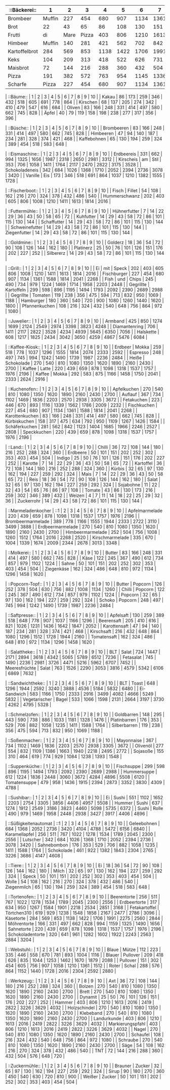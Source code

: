 
| ::Bäckerei:: | 1 | 2 | 3 | 4 | 5 | 6 | 7 | 8 | 9 | 10 |
|-|-|-|-|-|-|-|-|-|-|-|
| Brombeer | Muffin | 227 | 454 | 680 | 907 | 1134 | 1361 | 1588 | 1814 | 2041 | 2268 |
| Brot | 22 | 43 | 65 | 86 | 108 | 130 | 151 | 173 | 194 | 216 |
| Frutti | di | Mare | Pizza | 403 | 806 | 1210 | 1613 | 2016 | 2419 | 2822 | 3226 | 3629 | 4032 |
| Himbeer | Muffin | 140 | 281 | 421 | 562 | 702 | 842 | 983 | 1123 | 1264 | 1404 |
| Kartoffelbrot | 284 | 569 | 853 | 1138 | 1422 | 1706 | 1991 | 2275 | 2560 | 2844 |
| Keks | 104 | 209 | 313 | 418 | 522 | 626 | 731 | 835 | 940 | 1044 |
| Maisbrot | 72 | 144 | 216 | 288 | 360 | 432 | 504 | 576 | 648 | 720 |
| Pizza | 191 | 382 | 572 | 763 | 954 | 1145 | 1336 | 1526 | 1717 | 1908 |
| Scharfe | Pizza | 227 | 454 | 680 | 907 | 1134 | 1361 | 1588 | 1814 | 2041 | 2268 |


| ::Bäume:: | 1 | 2 | 3 | 4 | 5 | 6 | 7 | 8 | 9 | 10 |
| Kakau | 86 | 173 | 259 | 346 | 432 | 518 | 605 | 691 | 778 | 864 |
| Kirschen | 68 | 137 | 205 | 274 | 342 | 410 | 479 | 547 | 616 | 684 |
| Oliven | 83 | 166 | 248 | 331 | 414 | 497 | 580 | 662 | 745 | 828 |
| Äpfel | 40 | 79 | 119 | 158 | 198 | 238 | 277 | 317 | 356 | 396 |


| ::Büsche:: | 1 | 2 | 3 | 4 | 5 | 6 | 7 | 8 | 9 | 10 |
| Brombeeren | 83 | 166 | 248 | 331 | 414 | 497 | 580 | 662 | 745 | 828 |
| Himbeeren | 47 | 94 | 140 | 187 | 234 | 281 | 328 | 374 | 421 | 468 |
| Kaffebohnen | 65 | 130 | 194 | 259 | 324 | 389 | 454 | 518 | 583 | 648 |


| ::Eismaschine:: | 1 | 2 | 3 | 4 | 5 | 6 | 7 | 8 | 9 | 10 |
| Erdbeereis | 331 | 662 | 994 | 1325 | 1656 | 1987 | 2318 | 2650 | 2981 | 3312 |
| Kirscheis | am | Stil | 353 | 706 | 1058 | 1411 | 1764 | 2117 | 2470 | 2822 | 3175 | 3528 |
| Schokoladeneis | 342 | 684 | 1026 | 1368 | 1710 | 2052 | 2394 | 2736 | 3078 | 3420 |
| Vanille | Eis | 173 | 346 | 518 | 691 | 864 | 1037 | 1210 | 1382 | 1555 | 1728 |


| ::Fischerboot:: | 1 | 2 | 3 | 4 | 5 | 6 | 7 | 8 | 9 | 10 |
| Fisch | Fillet | 54 | 108 | 162 | 216 | 270 | 324 | 378 | 432 | 486 | 540 |
| Hummerschwanz | 202 | 403 | 605 | 806 | 1008 | 1210 | 1411 | 1613 | 1814 | 2016 |


| ::Futtermühle:: | 1 | 2 | 3 | 4 | 5 | 6 | 7 | 8 | 9 | 10 |
| Hühnerfutter | 7 | 14 | 22 | 29 | 36 | 43 | 50 | 58 | 65 | 72 |
| Kuhfutter | 14 | 29 | 43 | 58 | 72 | 86 | 101 | 115 | 130 | 144 |
| Schaffutter | 14 | 29 | 43 | 58 | 72 | 86 | 101 | 115 | 130 | 144 |
| Schweinefutter | 14 | 29 | 43 | 58 | 72 | 86 | 101 | 115 | 130 | 144 |
| Ziegenfutter | 14 | 29 | 43 | 58 | 72 | 86 | 101 | 115 | 130 | 144 |


| ::Goldmine:: | 1 | 2 | 3 | 4 | 5 | 6 | 7 | 8 | 9 | 10 |
| Golderz | 18 | 36 | 54 | 72 | 90 | 108 | 126 | 144 | 162 | 180 |
| Platinerz | 25 | 50 | 76 | 101 | 126 | 151 | 176 | 202 | 227 | 252 |
| Silbererz | 14 | 29 | 43 | 58 | 72 | 86 | 101 | 115 | 130 | 144 |


| ::Grill:: | 1 | 2 | 3 | 4 | 5 | 6 | 7 | 8 | 9 | 10 |
| Ei | mit | Speck | 202 | 403 | 605 | 806 | 1008 | 1210 | 1411 | 1613 | 1814 | 2016 |
| Fischburger | 227 | 454 | 680 | 907 | 1134 | 1361 | 1588 | 1814 | 2041 | 2268 |
| Fish | und | Chips | 245 | 490 | 734 | 979 | 1224 | 1469 | 1714 | 1958 | 2203 | 2448 |
| Gegrillte | Kartoffeln | 299 | 598 | 896 | 1195 | 1494 | 1793 | 2092 | 2390 | 2689 | 2988 |
| Gegrillte | Tomaten | 119 | 238 | 356 | 475 | 594 | 713 | 832 | 950 | 1069 | 1188 |
| Hamburger | 180 | 360 | 540 | 720 | 900 | 1080 | 1260 | 1440 | 1620 | 1800 |
| Pfannenkuchen | 108 | 216 | 324 | 432 | 540 | 648 | 756 | 864 | 972 | 1080 |


| ::Juwelier:: | 1 | 2 | 3 | 4 | 5 | 6 | 7 | 8 | 9 | 10 |
| Armband | 425 | 850 | 1274 | 1699 | 2124 | 2549 | 2974 | 3398 | 3823 | 4248 |
| Diamantenring | 706 | 1411 | 2117 | 2822 | 3528 | 4234 | 4939 | 5645 | 6350 | 7056 |
| Halskette | 608 | 1217 | 1825 | 2434 | 3042 | 3650 | 4259 | 4867 | 5476 | 6084 |


| ::Kaffee-Kiosk:: | 1 | 2 | 3 | 4 | 5 | 6 | 7 | 8 | 9 | 10 |
| Erdbeer | Mokka | 259 | 518 | 778 | 1037 | 1296 | 1555 | 1814 | 2074 | 2333 | 2592 |
| Espresso | 248 | 497 | 745 | 994 | 1242 | 1490 | 1739 | 1987 | 2236 | 2484 |
| Heiße | Schokolade | 270 | 540 | 810 | 1080 | 1350 | 1620 | 1890 | 2160 | 2430 | 2700 |
| Kaffee | Latte | 220 | 439 | 659 | 878 | 1098 | 1318 | 1537 | 1757 | 1976 | 2196 |
| Kaffee | Mokka | 292 | 583 | 875 | 1166 | 1458 | 1750 | 2041 | 2333 | 2624 | 2916 |


| ::Kuchenofen:: | 1 | 2 | 3 | 4 | 5 | 6 | 7 | 8 | 9 | 10 |
| Apfelkuchen | 270 | 540 | 810 | 1080 | 1350 | 1620 | 1890 | 2160 | 2430 | 2700 |
| Auflauf | 367 | 734 | 1102 | 1469 | 1836 | 2203 | 2570 | 2938 | 3305 | 3672 |
| Fetakuchen | 223 | 446 | 670 | 893 | 1116 | 1339 | 1562 | 1786 | 2009 | 2232 |
| Fischkuchen | 227 | 454 | 680 | 907 | 1134 | 1361 | 1588 | 1814 | 2041 | 2268 |
| Karottenkuchen | 83 | 166 | 248 | 331 | 414 | 497 | 580 | 662 | 745 | 828 |
| Kürbiskuchen | 158 | 317 | 475 | 634 | 792 | 950 | 1109 | 1267 | 1426 | 1584 |
| Schäferkuchen | 281 | 562 | 842 | 1123 | 1404 | 1685 | 1966 | 2246 | 2527 | 2808 |
| Speckkuchen | 220 | 439 | 659 | 878 | 1098 | 1318 | 1537 | 1757 | 1976 | 2196 |


| ::Land:: | 1 | 2 | 3 | 4 | 5 | 6 | 7 | 8 | 9 | 10 |
| Chilli | 36 | 72 | 108 | 144 | 180 | 216 | 252 | 288 | 324 | 360 |
| Erdbeere | 50 | 101 | 151 | 202 | 252 | 302 | 353 | 403 | 454 | 504 |
| Indigo | 25 | 50 | 76 | 101 | 126 | 151 | 176 | 202 | 227 | 252 |
| Karotte | 7 | 14 | 22 | 29 | 36 | 43 | 50 | 58 | 65 | 72 |
| Kartoffel | 36 | 72 | 108 | 144 | 180 | 216 | 252 | 288 | 324 | 360 |
| Kürbis | 32 | 65 | 97 | 130 | 162 | 194 | 227 | 259 | 292 | 324 |
| Mais | 7 | 14 | 22 | 29 | 36 | 43 | 50 | 58 | 65 | 72 |
| Reis | 18 | 36 | 54 | 72 | 90 | 108 | 126 | 144 | 162 | 180 |
| Salat | 32 | 65 | 97 | 130 | 162 | 194 | 227 | 259 | 292 | 324 |
| Sojabohne | 11 | 22 | 32 | 43 | 54 | 65 | 76 | 86 | 97 | 108 |
| Tomate | 43 | 86 | 130 | 173 | 216 | 259 | 302 | 346 | 389 | 432 |
| Weizen | 4 | 7 | 11 | 14 | 18 | 22 | 25 | 29 | 32 | 36 |
| Zuckerrohr | 14 | 29 | 43 | 58 | 72 | 86 | 101 | 115 | 130 | 144 |


| ::Marmeladenkocher | ::1 | 2 | 3 | 4 | 5 | 6 | 7 | 8 | 9 | 10 |
| Apfelmarmelade | 220 | 439 | 659 | 878 | 1098 | 1318 | 1537 | 1757 | 1976 | 2196 |
| Brombeermarmelade | 389 | 778 | 1166 | 1555 | 1944 | 2333 | 2722 | 3110 | 3499 | 3888 |
| Erdbeermarmelade | 270 | 540 | 810 | 1080 | 1350 | 1620 | 1890 | 2160 | 2430 | 2700 |
| Himbeermarmelade | 252 | 504 | 756 | 1008 | 1260 | 1512 | 1764 | 2016 | 2268 | 2520 |
| Kirschmarmelade | 335 | 670 | 1004 | 1339 | 1674 | 2009 | 2344 | 2678 | 3013 | 3348 |


| ::Molkerei:: | 1 | 2 | 3 | 4 | 5 | 6 | 7 | 8 | 9 | 10 |
| Butter | 83 | 166 | 248 | 331 | 414 | 497 | 580 | 662 | 745 | 828 |
| Käse | 122 | 245 | 367 | 490 | 612 | 734 | 857 | 979 | 1102 | 1224 |
| Sahne | 50 | 101 | 151 | 202 | 252 | 302 | 353 | 403 | 454 | 504 |
| Ziegenkäse | 162 | 324 | 486 | 648 | 810 | 972 | 1134 | 1296 | 1458 | 1620 |


| ::Popcorn-Topf:: | 1 | 2 | 3 | 4 | 5 | 6 | 7 | 8 | 9 | 10 |
| Butter | Popcorn | 126 | 252 | 378 | 504 | 630 | 756 | 882 | 1008 | 1134 | 1260 |
| Chilli | Popcorn | 122 | 245 | 367 | 490 | 612 | 734 | 857 | 979 | 1102 | 1224 |
| Popcorn | 32 | 65 | 97 | 130 | 162 | 194 | 227 | 259 | 292 | 324 |
| Schoko | Popcorn | 248 | 497 | 745 | 994 | 1242 | 1490 | 1739 | 1987 | 2236 | 2484 |


| ::Saftpresse:: | 1 | 2 | 3 | 4 | 5 | 6 | 7 | 8 | 9 | 10 |
| Apfelsaft | 130 | 259 | 389 | 518 | 648 | 778 | 907 | 1037 | 1166 | 1296 |
| Beerensaft | 205 | 410 | 616 | 821 | 1026 | 1231 | 1436 | 1642 | 1847 | 2052 |
| Karottensaft | 47 | 94 | 140 | 187 | 234 | 281 | 328 | 374 | 421 | 468 |
| Kirschsaft | 216 | 432 | 648 | 864 | 1080 | 1296 | 1512 | 1728 | 1944 | 2160 |
| Tomatensaft | 162 | 324 | 486 | 648 | 810 | 972 | 1134 | 1296 | 1458 | 1620 |


| ::Salattheke:: | 1 | 2 | 3 | 4 | 5 | 6 | 7 | 8 | 9 | 10 |
| BLT | Salat | 724 | 1447 | 2171 | 2894 | 3618 | 4342 | 5065 | 5789 | 6512 | 7236 |
| Fetasalat | 745 | 1490 | 2236 | 2981 | 3726 | 4471 | 5216 | 5962 | 6707 | 7452 |
| Meeresfrüchte | Salat | 763 | 1526 | 2290 | 3053 | 3816 | 4579 | 5342 | 6106 | 6869 | 7632 |


| ::Sandwichtheke:: | 1 | 2 | 3 | 4 | 5 | 6 | 7 | 8 | 9 | 10 |
| BLT | Toast | 648 | 1296 | 1944 | 2592 | 3240 | 3888 | 4536 | 5184 | 5832 | 6480 |
| Ei-Sandwich | 583 | 1166 | 1750 | 2333 | 2916 | 3499 | 4082 | 4666 | 5249 | 5832 |
| Vegetarischer | Bagel | 533 | 1066 | 1598 | 2131 | 2664 | 3197 | 3730 | 4262 | 4795 | 5328 |


| ::Schmelzofen:: | 1 | 2 | 3 | 4 | 5 | 6 | 7 | 8 | 9 | 10 |
| Goldbarren | 148 | 295 | 443 | 590 | 738 | 886 | 1033 | 1181 | 1328 | 1476 |
| Platinbarren | 176 | 353 | 529 | 706 | 882 | 1058 | 1235 | 1411 | 1588 | 1764 |
| Silberbarren | 119 | 238 | 356 | 475 | 594 | 713 | 832 | 950 | 1069 | 1188 |


| ::Soßenmacher:: | 1 | 2 | 3 | 4 | 5 | 6 | 7 | 8 | 9 | 10 |
| Mayonnaise | 367 | 734 | 1102 | 1469 | 1836 | 2203 | 2570 | 2938 | 3305 | 3672 |
| Olivenöl | 277 | 554 | 832 | 1109 | 1386 | 1663 | 1940 | 2218 | 2495 | 2772 |
| Sojasoße | 155 | 310 | 464 | 619 | 774 | 929 | 1084 | 1238 | 1393 | 1548 |


| ::Suppenküche:: | 1 | 2 | 3 | 4 | 5 | 6 | 7 | 8 | 9 | 10 |
| Fischsuppe | 299 | 598 | 896 | 1195 | 1494 | 1793 | 2092 | 2390 | 2689 | 2988 |
| Hummersuppe | 612 | 1224 | 1836 | 2448 | 3060 | 3672 | 4284 | 4896 | 5508 | 6120 |
| Tomatensuppe | 479 | 958 | 1436 | 1915 | 2394 | 2873 | 3352 | 3830 | 4309 | 4788 |


| ::Sushibar:: | 1 | 2 | 3 | 4 | 5 | 6 | 7 | 8 | 9 | 10 |
| Ei | Sushi | 551 | 1102 | 1652 | 2203 | 2754 | 3305 | 3856 | 4406 | 4957 | 5508 |
| Hummer | Sushi | 637 | 1274 | 1912 | 2549 | 3186 | 3823 | 4460 | 5098 | 5735 | 6372 |
| Sushi | Rolle | 490 | 979 | 1469 | 1958 | 2448 | 2938 | 3427 | 3917 | 4406 | 4896 |


| ::Süßigkeitenautomat | ::1 | 2 | 3 | 4 | 5 | 6 | 7 | 8 | 9 | 10 |
| Geleebohnen | 684 | 1368 | 2052 | 2736 | 3420 | 4104 | 4788 | 5472 | 6156 | 6840 |
| Karamellapfel | 256 | 511 | 767 | 1022 | 1278 | 1534 | 1789 | 2045 | 2300 | 2556 |
| Lutscher | 342 | 684 | 1026 | 1368 | 1710 | 2052 | 2394 | 2736 | 3078 | 3420 |
| Sahnebombon | 176 | 353 | 529 | 706 | 882 | 1058 | 1235 | 1411 | 1588 | 1764 |
| Schokolade | 461 | 922 | 1382 | 1843 | 2304 | 2765 | 3226 | 3686 | 4147 | 4608 |


| ::Tiere:: | 1 | 2 | 3 | 4 | 5 | 6 | 7 | 8 | 9 | 10 |
| Ei | 18 | 36 | 54 | 72 | 90 | 108 | 126 | 144 | 162 | 180 |
| Milch | 32 | 65 | 97 | 130 | 162 | 194 | 227 | 259 | 292 | 324 |
| Speck | 50 | 101 | 151 | 202 | 252 | 302 | 353 | 403 | 454 | 504 |
| Wolle | 54 | 108 | 162 | 216 | 270 | 324 | 378 | 432 | 486 | 540 |
| Ziegenmilch | 65 | 130 | 194 | 259 | 324 | 389 | 454 | 518 | 583 | 648 |


| ::Tortenofen:: | 1 | 2 | 3 | 4 | 5 | 6 | 7 | 8 | 9 | 10 |
| Beerentorte | 256 | 511 | 767 | 1022 | 1278 | 1534 | 1789 | 2045 | 2300 | 2556 |
| Erdbeertorte | 317 | 634 | 950 | 1267 | 1584 | 1901 | 2218 | 2534 | 2851 | 3168 |
| Fetakartoffel | Törtchen310 | 619 | 929 | 1238 | 1548 | 1858 | 2167 | 2477 | 2786 | 3096 |
| Käsetorte | 284 | 569 | 853 | 1138 | 1422 | 1706 | 1991 | 2275 | 2560 | 2844 |
| Möhrentorte | 166 | 331 | 497 | 662 | 828 | 994 | 1159 | 1325 | 1490 | 1656 |
| Sahnetorte | 220 | 439 | 659 | 878 | 1098 | 1318 | 1537 | 1757 | 1976 | 2196 |
| Schokoladentorte | 320 | 641 | 961 | 1282 | 1602 | 1922 | 2243 | 2563 | 2884 | 3204 |


| ::Webstuhl:: | 1 | 2 | 3 | 4 | 5 | 6 | 7 | 8 | 9 | 10 |
| Blaue | Mütze | 112 | 223 | 335 | 446 | 558 | 670 | 781 | 893 | 1004 | 1116 |
| Blauer | Pullover | 209 | 418 | 626 | 835 | 1044 | 1253 | 1462 | 1670 | 1879 | 2088 |
| Pullover | 151 | 302 | 454 | 605 | 756 | 907 | 1058 | 1210 | 1361 | 1512 |
| Roter | Schal | 288 | 576 | 864 | 1152 | 1440 | 1728 | 2016 | 2304 | 2592 | 2880 |


| ::Werkzeug:: | 1 | 2 | 3 | 4 | 5 | 6 | 7 | 8 | 9 | 10 |
| Axt | 36 | 72 | 108 | 144 | 180 | 216 | 252 | 288 | 324 | 360 |
| Bolzen | 270 | 540 | 810 | 1080 | 1350 | 1620 | 1890 | 2160 | 2430 | 2700 |
| Brett | 270 | 540 | 810 | 1080 | 1350 | 1620 | 1890 | 2160 | 2430 | 2700 |
| Dynamit | 25 | 50 | 76 | 101 | 126 | 151 | 176 | 202 | 227 | 252 |
| Hammer | 403 | 806 | 1210 | 1613 | 2016 | 2419 | 2822 | 3226 | 3629 | 4032 |
| Holzschindel | 270 | 540 | 810 | 1080 | 1350 | 1620 | 1890 | 2160 | 2430 | 2700 |
| Klebeband | 270 | 540 | 810 | 1080 | 1350 | 1620 | 1890 | 2160 | 2430 | 2700 |
| Landurkunde | 403 | 806 | 1210 | 1613 | 2016 | 2419 | 2822 | 3226 | 3629 | 4032 |
| Markierungspfahl | 403 | 806 | 1210 | 1613 | 2016 | 2419 | 2822 | 3226 | 3629 | 4032 |
| Nagel | 270 | 540 | 810 | 1080 | 1350 | 1620 | 1890 | 2160 | 2430 | 2700 |
| Schaufel | 108 | 216 | 324 | 432 | 540 | 648 | 756 | 864 | 972 | 1080 |
| Schraube | 270 | 540 | 810 | 1080 | 1350 | 1620 | 1890 | 2160 | 2430 | 2700 |
| Säge | 54 | 108 | 162 | 216 | 270 | 324 | 378 | 432 | 486 | 540 |
| TNT | 72 | 144 | 216 | 288 | 360 | 432 | 504 | 576 | 648 | 720 |


| ::Zuckermühle:: | 1 | 2 | 3 | 4 | 5 | 6 | 7 | 8 | 9 | 10 |
| Brauner | Zucker | 32 | 65 | 97 | 130 | 162 | 194 | 227 | 259 | 292 | 324 |
| Sirup | 90 | 180 | 270 | 360 | 450 | 540 | 630 | 720 | 810 | 900 |
| Weißer | Zucker | 50 | 101 | 151 | 202 | 252 | 302 | 353 | 403 | 454 | 504 |
